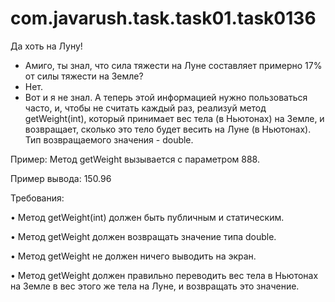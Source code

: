# com.javarush.task.task01.task0136
Да хоть на Луну!

- Амиго, ты знал, что сила тяжести на Луне составляет примерно 17% от силы тяжести на Земле?
- Нет.
- Вот и я не знал. А теперь этой информацией нужно пользоваться часто, и, чтобы не считать каждый раз, реализуй метод getWeight(int), который принимает вес тела (в Ньютонах) на Земле, и возвращает, сколько это тело будет весить на Луне (в Ньютонах).
Тип возвращаемого значения - double.

Пример:
Метод getWeight вызывается с параметром 888.

Пример вывода:
150.96

Требования:

•	Метод getWeight(int) должен быть публичным и статическим.

•	Метод getWeight должен возвращать значение типа double.

•	Метод getWeight не должен ничего выводить на экран.

•	Метод getWeight должен правильно переводить вес тела в Ньютонах на Земле в вес этого же тела на Луне, и возвращать это значение.

